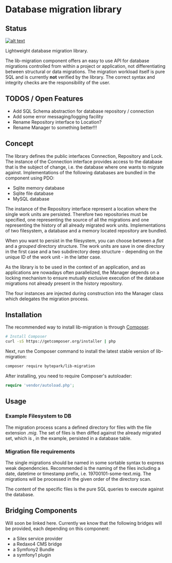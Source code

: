 # Database migration library

## Status
[![alt text][2]][1]

Lightweight database migration library.

The lib-migration component offers an easy to use API for database migrations 
controlled from within a project or application, not differentiating between 
structural or data migrations. The migration workload itself is pure SQL and is
currently __not__ verified by the library. The correct syntax and integrity 
checks are the responsibility of the user.

## TODOS / Open Features

- Add SQL Schema abstraction for database repository / connection
- Add some error messaging/logging facility
- Rename Repository interface to Location?
- Rename Manager to something better!!!

## Concept

The library defines the public interfaces Connection, Repository and Lock. The 
instance of the Connection interface provides access to the database that is the 
subject of change, i.e. the database where one wants to migrate against. 
Implementations of the following databases are bundled in the component using PDO:
 
* Sqlite memory database 
* Sqlite file database
* MySQL database

The instance of the Repository interface represent a location where the single work
units are persisted. Therefore two repositories must be specified, one representing
the source of all the migrations and one representing the history of all already
migrated work units. Implementations of two filesystem, a database and a memory 
located repository are bundled.

When you want to persist in the filesystem, you can choose between a _flat_ and a 
_grouped_ directory structure. The work units are save in one directory in the first
case and a two subdirectory deep structure - depending on the unique ID of the work 
unit - in the latter case.

As the library is to be used in the context of an application, and as applications
are nowadays often parallelized, the Manager depends on a locking mechanism to 
ensure mutually exclusive execution of the database migrations not already present
in the history repository.

The four instances are injected during construction into the Manager class which
delegates the migration process.

## Installation

The recommended way to install lib-migration is through
[Composer](http://getcomposer.org).

```bash
# Install Composer
curl -sS https://getcomposer.org/installer | php
```

Next, run the Composer command to install the latest stable version of lib-migration:

```bash
composer require bytepark/lib-migration
```

After installing, you need to require Composer's autoloader:

```php
require 'vendor/autoload.php';
```

## Usage

### Example Filesystem to DB

The migration process scans a defined directory for files with the file extension
_.mig_. The set of files is then diffed against the already migrated set, which is
, in the example, persisted in a database table.

### Migration file requirements

The single migrations should be named in some sortable syntax to express
weak dependencies. Recommended is the naming of the files including a date, datetime
or timestamp prefix, i.e. 19700101-some-text.mig. The migrations will be processed
in the given order of the directory scan.

The content of the specific files is the pure SQL queries to execute against the 
database.

## Bridging Components

Will soon be linked here. Currently we know that the following bridges will be 
provided, each depending on this component:

* a Silex service provider
* a Redaxo4 CMS bridge
* a Symfony2 Bundle
* a symfony1 plugin
 
[1]: https://travis-ci.org/bytepark/lib-migration
[2]: https://api.travis-ci.org/bytepark/lib-migration.svg (build status)